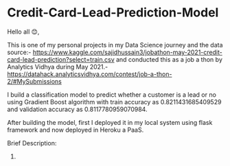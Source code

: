 # Credit-Card-Lead-Prediction-Model
Hello all 😊, 

This is one of my personal projects in my Data Science journey and the data source:- https://www.kaggle.com/sajidhussain3/jobathon-may-2021-credit-card-lead-prediction?select=train.csv and conducted this as a job a thon by Analytics Vidhya during May 2021.- https://datahack.analyticsvidhya.com/contest/job-a-thon-2/#MySubmissions

I build a classification model to predict whether a customer is a lead or no using Gradient Boost algorithm with train accuracy as 0.8211431685409529 and validation accuracy as 0.8117780959070984.

After building the model, first I deployed it in my local system using flask framework and now deployed in Heroku a PaaS.

Brief Description:

1. 
